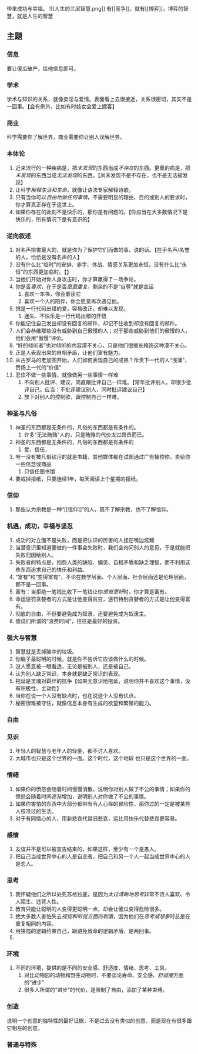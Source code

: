 带来成功与幸福。
![[人生的三层智慧.png]]
有[[竞争]]，就有[[博弈]]，博弈的智慧，就是人生的智慧

## 主题
### 信息
要让傻瓜破产，给他信息即可。
### 学术
学术与知识的关系，就像卖淫与爱情。表面看上去很接近，关系很密切，其实不是一回事。【会有例外，比如有时妓女会爱上嫖客】
### 商业
科学需要你了解世界，商业需要你让别人误解世界。
### 本体论
1. 近来流行的一种疾病是，把*未发现*的东西当成*不存在*的东西。更重的病是，把*未发现*的东西当成*无法发现*的东西。【尚未发现不是不存在，也不是无法被发现】
2. 让科学*解释生活和生命*，就像让语法专家解释诗歌。
3. 只有当你可以*自由地做任何事情*，不需要明显的理由、目的或别人的要求时，你才算真正存在于这世上。
4. 如果你存在的此刻不是快乐的，那你是有问题的。【你应当在大多数情况下是快乐的，所有情况下是有意识的】
### 逆向叙述
1. 对名声损害最大的，就是你为了保护它们而做的事、说的话。【在乎名声/名誉的人，恰恰是没有名声的人】
2. 没有什么比“临时”的安排、赤字、休战、情感关系更加永恒，没有什么比“永恒”的东西更加临时。【】
3. 当他们开始对你人身攻击时，你才算赢得了一场争论。
4. 你是否*喜欢*，在于是否*愿意重复*。剩余的不是“自尊”就是空话
	1. 喜欢一本书，你会重读它
	2. 喜欢一个人的陪伴，你会愿意再次遇见他。
5. 恨是一行代码出错的爱，容易改正，却难以发现。
	1. 迷失、不快乐是一行代码出错的开悟
6. 你能记住自己发出却没有回复的邮件，却记不住收到却没有回复的邮件。
7. 人们会恭维那些没有威胁到自己傲慢的人；对于那些威胁到他们的傲慢的人，他们会用“傲慢”评价。
8. “好的倾听者”也对倾听的内容漠不关心，只是他们很擅长掩饰这种漠不关心。
9. 正是人表现出来的自相矛盾，让他们富有魅力。
10. 从古罗马的老加图开始，人们如何表现自己的成熟？斥责下一代的人“浅薄”，赞扬上一代的“价值”
11. 忍住不做一些事情，就像做另一些事情一样难
	1. 不向别人批评、建议，简直跟批评自己一样难。【常年批评别人，却很少批评自己。应当：不批评建议别人，同时批评建议自己】
	2. 放下对别人的控制欲，跟控制自己一样难。
### 神圣与凡俗
1. 神圣的东西都是无条件的，凡俗的东西都是有条件的。
	1. 许多“无法贿赂”人的，只是贿赂的代价太过昂贵而已。
2. 神圣的东西都是无条件的，凡俗的东西都是有条件的
	1. 爱，信任，
3. 唯一没有被凡俗玷污的就是书籍，其他媒体都在试图通过广告操控你，卖给你一些信念或商品
	1. 只信任图书馆
4. 要戒掉报纸，只要连续1年，每天阅读上个星期的报纸。
### 信仰
1. 那些认为宗教是一种“[[信仰]]”的人，既不了解宗教，也不了解信仰。
### 机遇，成功，幸福与坚忍
1. 成功的对立面不是失败，而是把认识的厉害的人挂在嘴边炫耀
2. 当潜意识里知道要做的一件事会失败时，我们会询问别人的意见，于是就能把失败归因给别人。
3. 失败者的特点是，抱怨人类的缺陷、偏见、自相矛盾和缺乏理智，而不利用这些东西追求自己的快乐和利益。
4. “富有”和“变得富有”，不论在数学层面、个人层面、社会层面还是伦理层面，都不是一回事。
5. 富有：当拒绝一笔钱比收下一笔钱让你*感觉更好*时，你才算是富有。
6. 命运惩罚贪婪者的方式是让他变得贫穷，惩罚特别贪婪者的方式是让他变得富有。
7. 彻底的自由，不但要避免成为奴隶，还要避免成为奴隶主。
8. 傻瓜们所谓的“浪费时间”，往往是最好的投资。
### 强大与智慧
1. 智慧就是丢掉脑中的垃圾。
2. 你脑子最聪明的时候，就是你不告诉它应该做什么的时候。
3. 没人愿意被一眼看透，无论是被别人，还是被自己。
4. 认为别人缺乏常识，本身就是缺乏常识的表现。
5. 拖延是灵魂对羁绊的抗争【如果无意识地拖延，说明你并不喜欢这个事情，没有积极性、主动性】
6. 当你在说一个人没有缺点时，也在说这个人没有优点。
7. 秘密很难被守住，就像信息本身有生成的欲望和繁殖的能力。
### 自由
### 见识
1. 年轻人的智慧与老年人的轻佻，都不讨人喜欢。
2. 大城市也只是这个世界的一面。这个时代，这个地球 也只是这个世界的一面。
### 情绪
1. 如果你的愤怒会随着时间慢慢消散，说明你对别人做了不公的事情；如果你的愤怒会随着时间逐渐增加，说明别人对你做了不公的事情。
2. 如果你害怕的东西中大部分都带有令人心痒的冒险性，那你过的一定是被某些人校准过的生活。
3. 对于有同情心的人，用新悲哀代替旧悲哀，远比用快乐代替悲哀更容易。
### 感情
1. 友谊并不是可以被宣告结束的，如果这样，至少有一个是愚人。
2. 把自己当成世界中心的人是自恋者，把自己和另一个人一起当成世界中心的人是恋人。
### 思考
1. 我怀疑他们之所以处死苏格拉底，是因为*太过清晰地思考*非常不诗人喜欢、令人陌生、违背人性。
2. 教育只能让聪明的人变得更聪明一点，却会让傻瓜变得危险很多。
3. 绝大多数人害怕失去*视觉和听觉方面的刺激*，因为他们在*思考或想象*时总是在重复相同的内容。
4. 用狭隘的逻辑约束自己，跟避免致命的逻辑矛盾，是两回事。
5. 
### 环境
1. 不同的环境，提供的是不同的安全感、舒适度、情绪、思考、工具。
	1. 对比动物园的动物和野生动物时，不要谈论寿命、安全感、*舒适度*方面的“进步”
	2. 很多人所谓的“进步”的代价，是限制了自由，添加了某种束缚。
### 创造
说明一个创意的独特性的最好证据，不是过去没有类似的创意，而是现在有很多跟它相左的创意。
### 普通与特殊